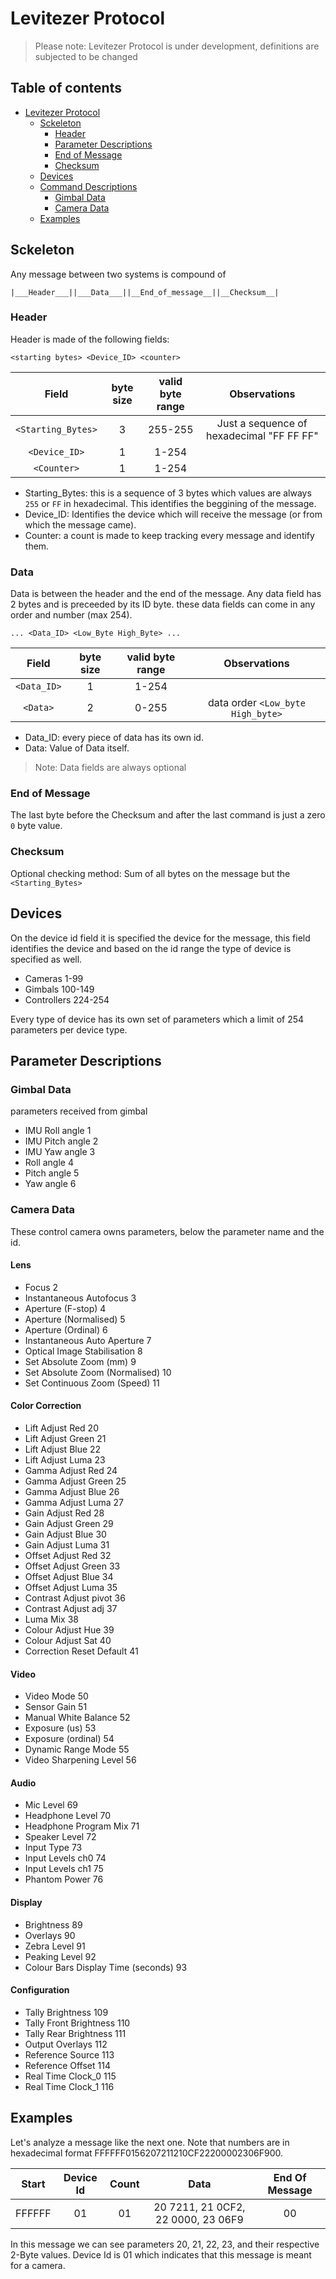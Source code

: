 # Levitezer Protocol

> Please note: Levitezer Protocol is under development, definitions are subjected to be changed

## Table of contents
- [Levitezer Protocol](#levitezer-protocol)
  * [Sckeleton](#sckeleton)
    + [Header](#header)
    + [Parameter Descriptions](#parameter-descriptions)
    + [End of Message](#end-of-message)
    + [Checksum](#checksum)
  * [Devices](#devices)
  * [Command Descriptions](#command-descriptions)
    + [Gimbal Data](#gimbal-data)
    + [Camera Data](#camera-data)
  * [Examples](#examples)
  
## Sckeleton
Any message between two systems is compound of 

    |___Header___||___Data___||__End_of_message__||__Checksum__|

### Header
Header is made of the following fields:
```
<starting bytes> <Device_ID> <counter>
```
|       Field        | byte size | valid byte range |              Observations                |
|:------------------:|:---------:|:----------------:|:----------------------------------------:|
|`<Starting_Bytes>`  | 3         | 255-255          | Just a sequence of hexadecimal "FF FF FF"|
|`<Device_ID>`       | 1         | 1-254            |       |
|`<Counter>`         | 1         | 1-254            |                                          |

 * Starting_Bytes: this is a sequence of 3 bytes which values are always `255` or `FF` in hexadecimal. This identifies the beggining of the message.
 * Device_ID: Identifies the device which will receive the message (or from which the message came). 
 * Counter: a count is made to keep tracking every message and identify them.


### Data
Data is between the header and the end of the message. Any data field has 2 bytes and is preceeded by its ID byte. these data fields can come in any order and number (max 254).
```
... <Data_ID> <Low_Byte High_Byte> ...
```
|       Field        | byte size | valid byte range |              Observations                |
|:------------------:|:---------:|:----------------:|:----------------------------------------:|
|`<Data_ID>`         | 1         | 1-254            |                                          |
|`<Data>`            | 2         | 0-255            | data order `<Low_byte High_byte>`        |


 * Data_ID: every piece of data has its own id.
 * Data: Value of Data itself.

>Note: Data fields are always optional

### End of Message
The last byte before the Checksum and after the last command is just a zero `0` byte value.

### Checksum
Optional checking method: Sum of all bytes on the message but the `<Starting_Bytes>`


## Devices
On the device id field it is specified the device for the message, this field identifies the device and based on the id range the type of device is specified as well.
 * Cameras 1-99
 * Gimbals 100-149
 * Controllers 224-254
 
Every type of device has its own set of parameters which a limit of 254 parameters per device type.

## Parameter Descriptions

### Gimbal Data
parameters received from gimbal
 * IMU Roll angle 1
 * IMU Pitch angle 2
 * IMU Yaw angle 3
 * Roll angle 4
 * Pitch angle 5
 * Yaw angle 6

### Camera Data
These control camera owns parameters, below the parameter name and the id.

#### Lens
 * Focus 2
 * Instantaneous Autofocus 3
 * Aperture (F-stop) 4
 * Aperture (Normalised) 5
 * Aperture (Ordinal) 6
 * Instantaneous Auto Aperture 7
 * Optical Image Stabilisation 8
 * Set Absolute Zoom (mm) 9
 * Set Absolute Zoom (Normalised) 10
 * Set Continuous Zoom (Speed) 11

#### Color Correction
 * Lift Adjust Red 20
 * Lift Adjust Green 21
 * Lift Adjust Blue 22
 * Lift Adjust Luma 23
 * Gamma Adjust Red  24
 * Gamma Adjust Green 25
 * Gamma Adjust Blue 26
 * Gamma Adjust Luma 27
 * Gain Adjust Red 28
 * Gain Adjust Green 29
 * Gain Adjust Blue 30
 * Gain Adjust Luma 31
 * Offset Adjust Red 32
 * Offset Adjust Green 33
 * Offset Adjust Blue 34
 * Offset Adjust Luma 35
 * Contrast Adjust pivot 36
 * Contrast Adjust adj 37
 * Luma Mix 38
 * Colour Adjust Hue 39
 * Colour Adjust Sat 40
 * Correction Reset Default 41

#### Video
 * Video Mode 50
 * Sensor Gain 51
 * Manual White Balance 52
 * Exposure (us) 53
 * Exposure (ordinal) 54
 * Dynamic Range Mode 55
 * Video Sharpening Level 56

#### Audio
 * Mic Level 69
 * Headphone Level 70
 * Headphone Program Mix 71
 * Speaker Level 72
 * Input Type 73
 * Input Levels ch0 74
 * Input Levels ch1 75
 * Phantom Power 76

#### Display
 * Brightness 89
 * Overlays 90
 * Zebra Level 91
 * Peaking Level 92
 * Colour Bars Display Time (seconds) 93

#### Configuration
 * Tally Brightness 109
 * Tally Front Brightness 110
 * Tally Rear Brightness 111
 * Output Overlays 112
 * Reference Source 113
 * Reference Offset 114
 * Real Time Clock_0 115
 * Real Time Clock_1 116
 
## Examples
Let's analyze a message like the next one. Note that numbers are in hexadecimal format
FFFFFF0156207211210CF22200002306F900.

|       Start        | Device Id | Count |              Data                     | End Of Message |
|:------------------:|:---------:|:-----:|:-------------------------------------:|:--------------:|
|  FFFFFF            |   01      |   01  |   20 7211, 21 0CF2, 22 0000, 23 06F9  |   00  |

In this message we can see parameters 20, 21, 22, 23, and their respective 2-Byte values.
Device Id is 01 which indicates that this message is meant for a camera.
